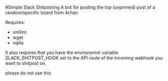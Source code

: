 #Simple Slack Shitposting
A bot for posting the top (unpinned)  post of a random/specific board from
4chan

Requires:
- xmllint
- wget
- xqilla

It also requires that you have the environemnt variable SLACK_SHITPOST_HOOK set 
to the API route of the incoming webhook you want to shitpost on.

please do not use this
